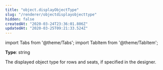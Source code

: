 ```yaml
---
title: "object.displayObjectType"
slug: "/renderer/objectdisplayobjecttype"
hidden: false
createdAt: "2020-03-24T23:36:01.806Z"
updatedAt: "2020-03-25T09:21:33.524Z"
---
```


import Tabs from '@theme/Tabs';
import TabItem from '@theme/TabItem';

**Type**: string  

The displayed object type for rows and seats, if specified in the designer.
